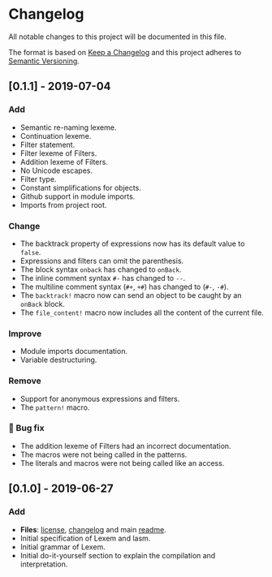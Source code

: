 # Changelog

All notable changes to this project will be documented in this file.

The format is based on [Keep a Changelog](https://keepachangelog.com/en/1.0.0/)
and this project adheres to [Semantic Versioning](https://semver.org/spec/v2.0.0.html).

## [0.1.1] - 2019-07-04

### Add

- Semantic re-naming lexeme.
- Continuation lexeme.
- Filter statement.
- Filter lexeme of Filters.
- Addition lexeme of Filters.
- No Unicode escapes.
- Filter type.
- Constant simplifications for objects.
- Github support in module imports.
- Imports from project root.

### Change

- The backtrack property of expressions now has its default value to `false`.
- Expressions and filters can omit the parenthesis.
- The block syntax `onback` has changed to `onBack`.
- The inline comment syntax `#-` has changed to `--`.
- The multiline comment syntax (`#+`, `+#`) has changed to (`#-`, `-#`).
- The `backtrack!` macro now can send an object to be caught by an `onBack` block.
- The `file_content!` macro now includes all the content of the current file.

### Improve

- Module imports documentation.
- Variable destructuring.

### Remove

- Support for anonymous expressions and filters.
- The `pattern!` macro.

### :bug: Bug fix

- The addition lexeme of Filters had an incorrect documentation.
- The macros were not being called in the patterns.
- The literals and macros were not being called like an access.

## [0.1.0] - 2019-06-27

### Add

- **Files**: [license](LICENSE), [changelog](#changelog) and main [readme](README.md).
- Initial specification of Lexem and lasm.
- Initial grammar of Lexem.
- Initial do-it-yourself section to explain the compilation and interpretation.